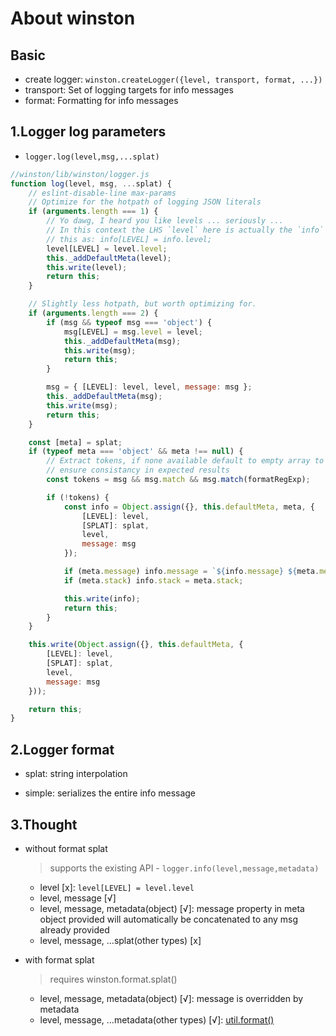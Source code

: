 # About winston
## Basic 
- create logger: `winston.createLogger({level, transport, format, ...})`
- transport: Set of logging targets for info messages
- format: Formatting for info messages

## 1.Logger log parameters
- `logger.log(level,msg,...splat)`
```javascript
//winston/lib/winston/logger.js
function log(level, msg, ...splat) {
	// eslint-disable-line max-params
	// Optimize for the hotpath of logging JSON literals
	if (arguments.length === 1) {
		// Yo dawg, I heard you like levels ... seriously ...
		// In this context the LHS `level` here is actually the `info` so read
		// this as: info[LEVEL] = info.level;
		level[LEVEL] = level.level;
		this._addDefaultMeta(level);
		this.write(level);
		return this;
	}

	// Slightly less hotpath, but worth optimizing for.
	if (arguments.length === 2) {
		if (msg && typeof msg === 'object') {
			msg[LEVEL] = msg.level = level;
			this._addDefaultMeta(msg);
			this.write(msg);
			return this;
		}

		msg = { [LEVEL]: level, level, message: msg };
		this._addDefaultMeta(msg);
		this.write(msg);
		return this;
	}

	const [meta] = splat;
	if (typeof meta === 'object' && meta !== null) {
		// Extract tokens, if none available default to empty array to
		// ensure consistancy in expected results
		const tokens = msg && msg.match && msg.match(formatRegExp);

		if (!tokens) {
			const info = Object.assign({}, this.defaultMeta, meta, {
				[LEVEL]: level,
				[SPLAT]: splat,
				level,
				message: msg
			});

			if (meta.message) info.message = `${info.message} ${meta.message}`;
			if (meta.stack) info.stack = meta.stack;

			this.write(info);
			return this;
		}
	}

	this.write(Object.assign({}, this.defaultMeta, {
		[LEVEL]: level,
		[SPLAT]: splat,
		level,
		message: msg
	}));

	return this;
}
```

## 2.Logger format
- splat: string interpolation
  
- simple: serializes the entire info message

## 3.Thought
- without format splat
	> supports the existing API - `logger.info(level,message,metadata)`

	- level [x]: 
	`level[LEVEL] = level.level` 
	- level, message [√]
	- level, message, metadata(object) [√]: 
		message property in meta object provided will automatically be concatenated to any msg already provided
	- level, message, ...splat(other types) [x]
		
- with format splat
	> requires winston.format.splat()	

	- level, message, metadata(object) [√]: message is overridden by metadata
	- level, message, ...metadata(other types) [√]: [util.format()](https://nodejs.org/dist/latest/docs/api/util.html#util_util_format_format_args)
